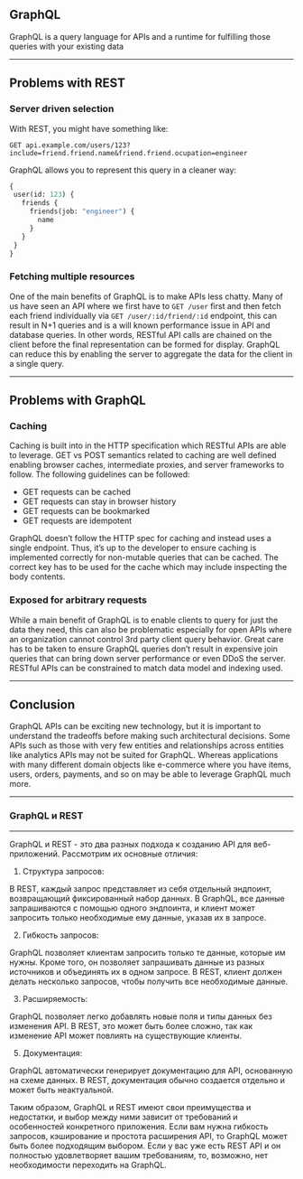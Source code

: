 ## GraphQL

GraphQL is a query language for APIs and a runtime for fulfilling those queries with your existing data

---

## Problems with REST

### Server driven selection

With REST, you might have something like:

```http
GET api.example.com/users/123?include=friend.friend.name&friend.friend.ocupation=engineer
```

GraphQL allows you to represent this query in a cleaner way:

```GraphQL
{
 user(id: 123) {
   friends {
     friends(job: "engineer") {
       name
     }
   }
 }
}
```

### Fetching multiple resources

One of the main benefits of GraphQL is to make APIs less chatty. Many of us have seen an API where we first have to `GET /user` first and then fetch each friend individually via `GET /user/:id/friend/:id` endpoint, this can result in N+1 queries and is a will known performance issue in API and database queries. In other words, RESTful API calls are chained on the client before the final representation can be formed for display. GraphQL can reduce this by enabling the server to aggregate the data for the client in a single query.

---

## Problems with GraphQL

### Caching

Caching is built into in the HTTP specification which RESTful APIs are able to leverage. GET vs POST semantics related to caching are well defined enabling browser caches, intermediate proxies, and server frameworks to follow. The following guidelines can be followed:

-   GET requests can be cached
-   GET requests can stay in browser history
-   GET requests can be bookmarked
-   GET requests are idempotent

GraphQL doesn’t follow the HTTP spec for caching and instead uses a single endpoint. Thus, it’s up to the developer to ensure caching is implemented correctly for non-mutable queries that can be cached. The correct key has to be used for the cache which may include inspecting the body contents.

### Exposed for arbitrary requests

While a main benefit of GraphQL is to enable clients to query for just the data they need, this can also be problematic especially for open APIs where an organization cannot control 3rd party client query behavior. Great care has to be taken to ensure GraphQL queries don’t result in expensive join queries that can bring down server performance or even DDoS the server. RESTful APIs can be constrained to match data model and indexing used.

---

## Conclusion

GraphQL APIs can be exciting new technology, but it is important to understand the tradeoffs before making such architectural decisions. Some APIs such as those with very few entities and relationships across entities like analytics APIs may not be suited for GraphQL. Whereas applications with many different domain objects like e-commerce where you have items, users, orders, payments, and so on may be able to leverage GraphQL much more.

---
### GraphQL и REST
---

GraphQL и REST - это два разных подхода к созданию API для веб-приложений. Рассмотрим их основные отличия:

1.  Структура запросов:

В REST, каждый запрос представляет из себя отдельный эндпоинт, возвращающий фиксированный набор данных. В GraphQL, все данные запрашиваются с помощью одного эндпоинта, и клиент может запросить только необходимые ему данные, указав их в запросе.

2.  Гибкость запросов:

GraphQL позволяет клиентам запросить только те данные, которые им нужны. Кроме того, он позволяет запрашивать данные из разных источников и объединять их в одном запросе. В REST, клиент должен делать несколько запросов, чтобы получить все необходимые данные.

3.  Расширяемость:

GraphQL позволяет легко добавлять новые поля и типы данных без изменения API. В REST, это может быть более сложно, так как изменение API может повлиять на существующие клиенты.

5.  Документация:

GraphQL автоматически генерирует документацию для API, основанную на схеме данных. В REST, документация обычно создается отдельно и может быть неактуальной.

Таким образом, GraphQL и REST имеют свои преимущества и недостатки, и выбор между ними зависит от требований и особенностей конкретного приложения. Если вам нужна гибкость запросов, кэширование и простота расширения API, то GraphQL может быть более подходящим выбором. Если у вас уже есть REST API и он полностью удовлетворяет вашим требованиям, то, возможно, нет необходимости переходить на GraphQL.

